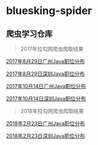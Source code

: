 # bluesking-spider
## 爬虫学习仓库

> 2017年拉勾网爬虫爬取结果

[2017年8月29日广州Java职位分布](https://a1023293003.github.io/StaticHtmlPage/lagou/result-%E5%B9%BF%E5%B7%9E-Java-2017%E5%B9%B48%E6%9C%8829%E6%97%A5.html)

[2017年8月29日深圳Java职位分布](https://a1023293003.github.io/StaticHtmlPage/lagou/result-%E6%B7%B1%E5%9C%B3-Java-2017%E5%B9%B48%E6%9C%8829%E6%97%A5.html)

[2017年10月14日广州Java职位分布](https://a1023293003.github.io/StaticHtmlPage/lagou/result-%E5%B9%BF%E5%B7%9E-Java-2017%E5%B9%B410%E6%9C%8814%E6%97%A5.html)

[2017年10月14日深圳Java职位分布](https://a1023293003.github.io/StaticHtmlPage/lagou/result-%E6%B7%B1%E5%9C%B3-Java-2017%E5%B9%B410%E6%9C%8814%E6%97%A5.html)

> 2018年拉勾网爬虫爬取结果

[2018年2月23日广州Java职位分布](https://github.com/a1023293003/StaticHtmlPage/blob/master/lagou/result-%E5%B9%BF%E5%B7%9E-Java-2018%E5%B9%B42%E6%9C%8823%E6%97%A5.html)

[2018年2月23日深圳Java职位分布](https://github.com/a1023293003/StaticHtmlPage/blob/master/lagou/result-%E6%B7%B1%E5%9C%B3-Java-2018%E5%B9%B42%E6%9C%8823%E6%97%A5.html)
